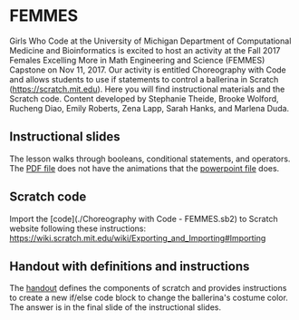 # FEMMES

Girls Who Code at the University of Michigan Department of Computational Medicine and Bioinformatics is excited to host an activity at the Fall 2017 Females Excelling More in Math Engineering and Science (FEMMES) Capstone on Nov 11, 2017. Our activity is entitled Choreography with Code and allows students to use if statements to control a ballerina in Scratch (https://scratch.mit.edu). Here you will find instructional materials and the Scratch code. Content developed by Stephanie Theide, Brooke Wolford, Rucheng Diao, Emily Roberts, Zena Lapp, Sarah Hanks, and Marlena Duda.

## Instructional slides 
The lesson walks through booleans, conditional statements, and operators. The [PDF file](./Choreography_with_Code_FEMMES_Nov_11_2017.pdf) does not have the animations that the [powerpoint file](./Choreography_with_Code_FEMMES_Nov_11_2017.pptx) does.

## Scratch code
Import the [code](./Choreography with Code - FEMMES.sb2) to Scratch website following these instructions: https://wiki.scratch.mit.edu/wiki/Exporting_and_Importing#Importing

## Handout with definitions and instructions
The [handout](./FEMMES_Nov11_handout.pdf) defines the components of scratch and provides instructions to create a new if/else code block to change the ballerina's costume color. The answer is in the final slide of the instructional slides.
